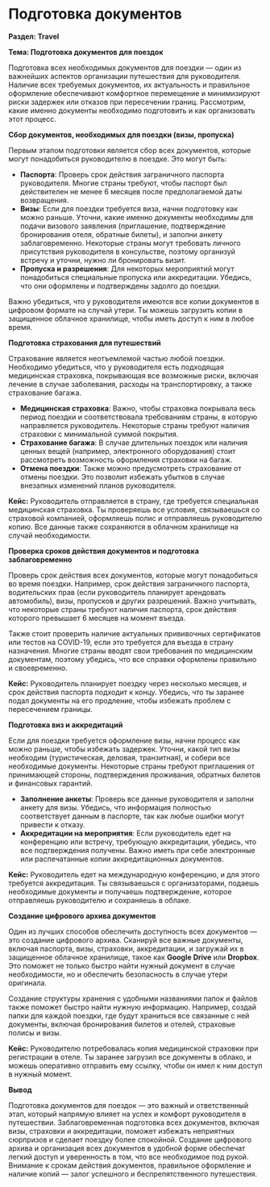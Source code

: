 # Подготовка документов

**Раздел: Travel**

**Тема: Подготовка документов для поездок**

Подготовка всех необходимых документов для поездки — один из важнейших аспектов организации путешествия для руководителя. Наличие всех требуемых документов, их актуальность и правильное оформление обеспечивают комфортное перемещение и минимизируют риски задержек или отказов при пересечении границ. Рассмотрим, какие именно документы необходимо подготовить и как организовать этот процесс.

**Сбор документов, необходимых для поездки (визы, пропуска)**

Первым этапом подготовки является сбор всех документов, которые могут понадобиться руководителю в поездке. Это могут быть:

* **Паспорта**: Проверь срок действия заграничного паспорта руководителя. Многие страны требуют, чтобы паспорт был действителен не менее 6 месяцев после предполагаемой даты возвращения.
* **Визы**: Если для поездки требуется виза, начни подготовку как можно раньше. Уточни, какие именно документы необходимы для подачи визового заявления (приглашение, подтверждение бронирования отеля, обратные билеты), и заполни анкету заблаговременно. Некоторые страны могут требовать личного присутствия руководителя в консульстве, поэтому организуй встречу и уточни, нужно ли бронировать визит.
* **Пропуска и разрешения**: Для некоторых мероприятий могут понадобиться специальные пропуска или аккредитации. Убедись, что они оформлены и подтверждены задолго до поездки.

Важно убедиться, что у руководителя имеются все копии документов в цифровом формате на случай утери. Ты можешь загрузить копии в защищенное облачное хранилище, чтобы иметь доступ к ним в любое время.

**Подготовка страхования для путешествий**

Страхование является неотъемлемой частью любой поездки. Необходимо убедиться, что у руководителя есть подходящая медицинская страховка, покрывающая все возможные риски, включая лечение в случае заболевания, расходы на транспортировку, а также страхование багажа.

* **Медицинская страховка**: Важно, чтобы страховка покрывала весь период поездки и соответствовала требованиям страны, в которую направляется руководитель. Некоторые страны требуют наличия страховки с минимальной суммой покрытия.
* **Страхование багажа**: В случае длительных поездок или наличия ценных вещей (например, электронного оборудования) стоит рассмотреть возможность оформления страховки на багаж.
* **Отмена поездки**: Также можно предусмотреть страхование от отмены поездки. Это позволит избежать убытков в случае внезапных изменений планов руководителя.

**Кейс:** Руководитель отправляется в страну, где требуется специальная медицинская страховка. Ты проверяешь все условия, связываешься со страховой компанией, оформляешь полис и отправляешь руководителю копию. Все данные также сохраняются в облачном хранилище на случай необходимости.

**Проверка сроков действия документов и подготовка заблаговременно**

Проверь срок действия всех документов, которые могут понадобиться во время поездки. Например, срок действия заграничного паспорта, водительских прав (если руководитель планирует арендовать автомобиль), визы, пропусков и других разрешений. Важно учитывать, что некоторые страны требуют наличия паспорта, срок действия которого превышает 6 месяцев на момент въезда.

Также стоит проверить наличие актуальных прививочных сертификатов или тестов на COVID-19, если это требуется для въезда в страну назначения. Многие страны вводят свои требования по медицинским документам, поэтому убедись, что все справки оформлены правильно и своевременно.

**Кейс:** Руководитель планирует поездку через несколько месяцев, и срок действия паспорта подходит к концу. Убедись, что ты заранее подал документы на его продление, чтобы избежать проблем с пересечением границы.

**Подготовка виз и аккредитаций**

Если для поездки требуется оформление визы, начни процесс как можно раньше, чтобы избежать задержек. Уточни, какой тип визы необходим (туристическая, деловая, транзитная), и собери все необходимые документы. Некоторые страны требуют приглашения от принимающей стороны, подтверждения проживания, обратных билетов и финансовых гарантий.

* **Заполнение анкеты**: Проверь все данные руководителя и заполни анкету для визы. Убедись, что информация полностью соответствует данным в паспорте, так как любые ошибки могут привести к отказу.
* **Аккредитации на мероприятия**: Если руководитель едет на конференцию или встречу, требующую аккредитации, убедись, что все подтверждения получены. Важно иметь при себе электронные или распечатанные копии аккредитационных документов.

**Кейс:** Руководитель едет на международную конференцию, и для этого требуется аккредитация. Ты связываешься с организаторами, подаешь необходимые документы и получаешь подтверждение, которое отправляешь руководителю и сохраняешь в облаке.

**Создание цифрового архива документов**

Один из лучших способов обеспечить доступность всех документов — это создание цифрового архива. Сканируй все важные документы, включая паспорта, визы, страховки, аккредитации, и загружай их в защищенное облачное хранилище, такое как **Google Drive** или **Dropbox**. Это поможет не только быстро найти нужный документ в случае необходимости, но и обеспечить безопасность в случае утери оригинала.

Создание структуры хранения с удобными названиями папок и файлов также поможет быстро найти нужную информацию. Например, создай папки для каждой поездки, где будут храниться все связанные с ней документы, включая бронирования билетов и отелей, страховые полисы и визы.

**Кейс:** Руководителю потребовалась копия медицинской страховки при регистрации в отеле. Ты заранее загрузил все документы в облако, и можешь оперативно отправить ему ссылку, чтобы он имел к ним доступ в нужный момент.

**Вывод**

Подготовка документов для поездок — это важный и ответственный этап, который напрямую влияет на успех и комфорт руководителя в путешествии. Заблаговременная подготовка всех документов, включая визы, страховки и аккредитации, поможет избежать неприятных сюрпризов и сделает поездку более спокойной. Создание цифрового архива и организация всех документов в удобной форме обеспечат легкий доступ и уверенность в том, что все необходимое под рукой. Внимание к срокам действия документов, правильное оформление и наличие копий — залог успешного и беспрепятственного путешествия.

